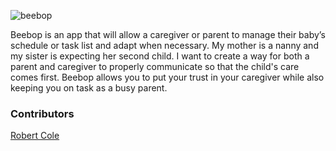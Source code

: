 ![beebop](https://user-images.githubusercontent.com/76854545/145137647-be1e77fa-08ac-4a77-a984-4e1234dfba43.png)

Beebop is an app that will allow a caregiver or parent to manage their baby’s schedule or task list and adapt when necessary. My mother is a nanny and my sister is expecting her second child. I want to create a way for both a parent and caregiver to properly communicate so that the child's care comes first. Beebop allows you to put your trust in your caregiver while also keeping you on task as a busy parent.

### Contributors
[Robert Cole](https://github.com/robertncole1)
